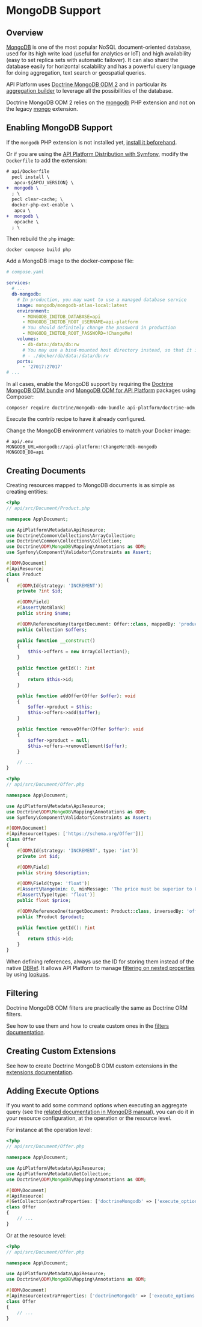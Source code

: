 # MongoDB Support

## Overview

[MongoDB](https://www.mongodb.com/) is one of the most popular NoSQL document-oriented database, used for its high
write load (useful for analytics or IoT) and high availability (easy to set replica sets with automatic failover). It
can also shard the database easily for horizontal scalability and has a powerful query language for doing aggregation,
text search or geospatial queries.

API Platform uses [Doctrine MongoDB ODM 2](https://www.doctrine-project.org/projects/mongodb-odm.html) and in particular
its [aggregation builder](https://www.doctrine-project.org/projects/doctrine-mongodb-odm/en/current/reference/aggregation-builder.html)
to leverage all the possibilities of the database.

Doctrine MongoDB ODM 2 relies on the [mongodb](https://secure.php.net/manual/en/set.mongodb.php) PHP extension and not on
the legacy [mongo](https://secure.php.net/manual/en/book.mongo.php) extension.

## Enabling MongoDB Support

If the `mongodb` PHP extension is not installed yet, [install it beforehand](https://secure.php.net/manual/en/mongodb.installation.pecl.php).

Or if you are using the [API Platform Distribution with Symfony](../symfony/index.md), modify the `Dockerfile` to add the extension:

```diff
# api/Dockerfile
  pecl install \
   apcu-${APCU_VERSION} \
+  mongodb \
  ; \
  pecl clear-cache; \
  docker-php-ext-enable \
   apcu \
+  mongodb \
   opcache \
  ; \
```

Then rebuild the `php` image:

```console
docker compose build php
```

Add a MongoDB image to the docker-compose file:

```yaml
# compose.yaml

services:
  # ...
  db-mongodb:
    # In production, you may want to use a managed database service
    image: mongodb/mongodb-atlas-local:latest
    environment:
      - MONGODB_INITDB_DATABASE=api
      - MONGODB_INITDB_ROOT_USERNAME=api-platform
      # You should definitely change the password in production
      - MONGODB_INITDB_ROOT_PASSWORD=!ChangeMe!
    volumes:
      - db-data:/data/db:rw
      # You may use a bind-mounted host directory instead, so that it is harder to accidentally remove the volume and lose all your data!
      # - ./docker/db/data:/data/db:rw
    ports:
      - '27017:27017'
# ...
```

In all cases, enable the MongoDB support by requiring the [Doctrine MongoDB ODM bundle](https://github.com/doctrine/DoctrineMongoDBBundle) and [MongoDB ODM for API Platform](https://github.com/api-platform/doctrine-odm/) packages using Composer:

```console
composer require doctrine/mongodb-odm-bundle api-platform/doctrine-odm
```

Execute the contrib recipe to have it already configured.

Change the MongoDB environment variables to match your Docker image:

```shell
# api/.env
MONGODB_URL=mongodb://api-platform:!ChangeMe!@db-mongodb
MONGODB_DB=api
```

## Creating Documents

Creating resources mapped to MongoDB documents is as simple as creating entities:

```php
<?php
// api/src/Document/Product.php

namespace App\Document;

use ApiPlatform\Metadata\ApiResource;
use Doctrine\Common\Collections\ArrayCollection;
use Doctrine\Common\Collections\Collection;
use Doctrine\ODM\MongoDB\Mapping\Annotations as ODM;
use Symfony\Component\Validator\Constraints as Assert;

#[ODM\Document]
#[ApiResource]
class Product
{
    #[ODM\Id(strategy: 'INCREMENT')]
    private ?int $id;

    #[ODM\Field]
    #[Assert\NotBlank]
    public string $name;

    #[ODM\ReferenceMany(targetDocument: Offer::class, mappedBy: 'product', cascade: ['persist'], storeAs: 'id')]
    public Collection $offers;

    public function __construct()
    {
        $this->offers = new ArrayCollection();
    }

    public function getId(): ?int
    {
        return $this->id;
    }

    public function addOffer(Offer $offer): void
    {
        $offer->product = $this;
        $this->offers->add($offer);
    }

    public function removeOffer(Offer $offer): void
    {
        $offer->product = null;
        $this->offers->removeElement($offer);
    }

    // ...
}
```

```php
<?php
// api/src/Document/Offer.php

namespace App\Document;

use ApiPlatform\Metadata\ApiResource;
use Doctrine\ODM\MongoDB\Mapping\Annotations as ODM;
use Symfony\Component\Validator\Constraints as Assert;

#[ODM\Document]
#[ApiResource(types: ['https://schema.org/Offer'])]
class Offer
{
    #[ODM\Id(strategy: 'INCREMENT', type: 'int')]
    private int $id;

    #[ODM\Field]
    public string $description;

    #[ODM\Field(type: 'float')]
    #[Assert\Range(min: 0, minMessage: 'The price must be superior to 0.')]
    #[Assert\Type(type: 'float')]
    public float $price;

    #[ODM\ReferenceOne(targetDocument: Product::class, inversedBy: 'offers', storeAs: 'id')]
    public ?Product $product;

    public function getId(): ?int
    {
        return $this->id;
    }
}
```

When defining references, always use the ID for storing them instead of the native [DBRef](https://docs.mongodb.com/manual/reference/database-references/#dbrefs).
It allows API Platform to manage [filtering on nested properties](filters.md#apifilter-annotation) by using [lookups](https://docs.mongodb.com/manual/reference/operator/aggregation/lookup/).

## Filtering

Doctrine MongoDB ODM filters are practically the same as Doctrine ORM filters.

See how to use them and how to create custom ones in the [filters documentation](filters.md).

## Creating Custom Extensions

See how to create Doctrine MongoDB ODM custom extensions in the [extensions documentation](extensions.md).

## Adding Execute Options

If you want to add some command options when executing an aggregate query (see the [related documentation in MongoDB manual](https://docs.mongodb.com/manual/reference/command/aggregate/#command-fields)),
you can do it in your resource configuration, at the operation or the resource level.

For instance at the operation level:

```php
<?php
// api/src/Document/Offer.php

namespace App\Document;

use ApiPlatform\Metadata\ApiResource;
use ApiPlatform\Metadata\GetCollection;
use Doctrine\ODM\MongoDB\Mapping\Annotations as ODM;

#[ODM\Document]
#[ApiResource]
#[GetCollection(extraProperties: ['doctrineMongodb' => ['execute_options' => ['allowDiskUse' => true]]])]
class Offer
{
    // ...
}
```

Or at the resource level:

```php
<?php
// api/src/Document/Offer.php

namespace App\Document;

use ApiPlatform\Metadata\ApiResource;
use Doctrine\ODM\MongoDB\Mapping\Annotations as ODM;

#[ODM\Document]
#[ApiResource(extraProperties: ['doctrineMongodb' => ['execute_options' => ['allowDiskUse' => true]]])]
class Offer
{
    // ...
}
```
